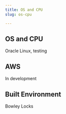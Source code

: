 ```yaml
---
title: OS and CPU
slug: os-cpu

---
```

## OS and CPU

Oracle Linux, testing

## AWS

In development

## Built Environment

Bowley Locks